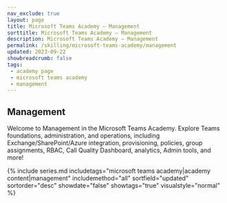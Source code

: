 ```yaml
---
nav_exclude: true
layout: page
title: Microsoft Teams Academy — Management
sorttitle: Microsoft Teams Academy — Management
description: Microsoft Teams Academy — Management
permalink: /skilling/microsoft-teams-academy/management
updated: 2023-09-22
showbreadcrumb: false
tags: 
 - academy page
 - microsoft teams academy
 - management
---
```


## Management

Welcome to Management in the Microsoft Teams Academy. Explore Teams foundations, administration, and operations, including Exchange/SharePoint/Azure integration, provisioning, policies, group assignments, RBAC, Call Quality Dashboard, analytics, Admin tools, and more!

{% include series.md 
    includetags="microsoft teams academy|academy content|management" 
    includemethod="all" 
    sortfield="updated" sortorder="desc" showdate="false" showtags="true"
    visualstyle="normal"
%}